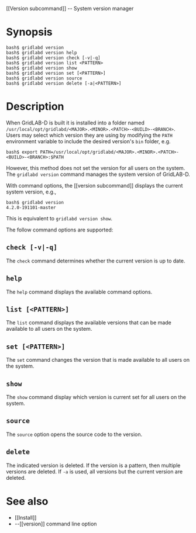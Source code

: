 [[Version subcommand]] -- System version manager

# Synopsis
~~~
bash$ gridlabd version 
bash$ gridlabd version help
bash$ gridlabd version check [-v|-q]
bash$ gridlabd version list <PATTERN>
bash$ gridlabd version show
bash$ gridlabd version set [<PATTERN>]
bash$ gridlabd version source
bash$ gridlabd version delete [-a|<PATTERN>]
~~~

# Description

When GridLAB-D is built it is installed into a folder named `/usr/local/opt/gridlabd/<MAJOR>.<MINOR>.<PATCH>-<BUILD>-<BRANCH>`.  Users may select which version they are using by modifying the `PATH` environment variable to include the desired version's `bin` folder, e.g.
~~~
bash$ export PATH=/usr/local/opt/gridlabd/<MAJOR>.<MINOR>.<PATCH>-<BUILD>-<BRANCH>:$PATH
~~~
However, this method does not set the version for all users on the system. The `gridlabd version` command manages the system version of GridLAB-D.  

With command options, the [[version subcommand]] displays the current system version, e.g.,
~~~
bash$ gridlabd version
4.2.0-191101-master
~~~
This is equivalent to `gridlabd version show`.

The follow command options are supported:

## `check [-v|-q]`

The `check` command determines whether the current version is up to date.

## `help`

The `help` command displays the available command options.

## `list [<PATTERN>]`

The `list` command displays the available versions that can be made available to all users on the system.

## `set [<PATTERN>]`

The `set` command changes the version that is made available to all users on the system.

## `show`

The `show` command display which version is current set for all users on the system.

## `source`

The `source` option opens the source code to the version.

## `delete`

The indicated version is deleted. If the version is a pattern, then multiple versions are deleted.  If `-a` is used, all versions but the current version are deleted.

# See also
* [[Install]]
* --[[version]] command line option
